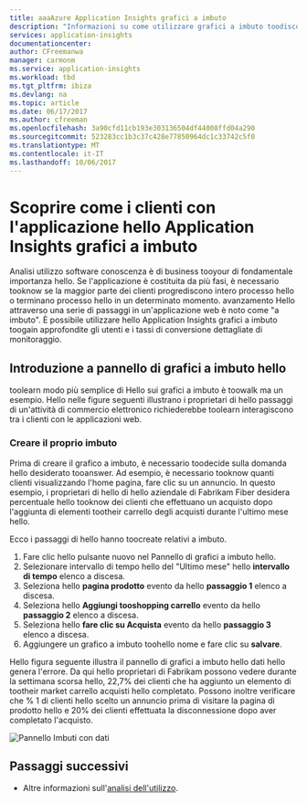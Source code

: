 ```yaml
---
title: aaaAzure Application Insights grafici a imbuto
description: "Informazioni su come utilizzare grafici a imbuto toodiscover la modalità di interazione con l'applicazione ai clienti."
services: application-insights
documentationcenter: 
author: CFreemanwa
manager: carmonm
ms.service: application-insights
ms.workload: tbd
ms.tgt_pltfrm: ibiza
ms.devlang: na
ms.topic: article
ms.date: 06/17/2017
ms.author: cfreeman
ms.openlocfilehash: 3a90cfd11cb193e303136504df44008ffd04a290
ms.sourcegitcommit: 523283cc1b3c37c428e77850964dc1c33742c5f0
ms.translationtype: MT
ms.contentlocale: it-IT
ms.lasthandoff: 10/06/2017
---
```

# <a name="discover-how-customers-are-using-your-application-with-hello-application-insights-funnels"></a>Scoprire come i clienti con l'applicazione hello Application Insights grafici a imbuto

Analisi utilizzo software conoscenza è di business tooyour di fondamentale importanza hello. Se l'applicazione è costituita da più fasi, è necessario tooknow se la maggior parte dei clienti progrediscono intero processo hello o terminano processo hello in un determinato momento. avanzamento Hello attraverso una serie di passaggi in un'applicazione web è noto come "a imbuto". È possibile utilizzare hello Application Insights grafici a imbuto toogain approfondite gli utenti e i tassi di conversione dettagliate di monitoraggio. 

## <a name="get-started-with-hello-funnels-blade"></a>Introduzione a pannello di grafici a imbuto hello
toolearn modo più semplice di Hello sui grafici a imbuto è toowalk ma un esempio. Hello nelle figure seguenti illustrano i proprietari di hello passaggi di un'attività di commercio elettronico richiederebbe toolearn interagiscono tra i clienti con le applicazioni web.  

### <a name="create-your-funnel"></a>Creare il proprio imbuto
Prima di creare il grafico a imbuto, è necessario toodecide sulla domanda hello desiderato tooanswer. Ad esempio, è necessario tooknow quanti clienti visualizzando l'home pagina, fare clic su un annuncio. In questo esempio, i proprietari di hello di hello aziendale di Fabrikam Fiber desidera percentuale hello tooknow dei clienti che effettuano un acquisto dopo l'aggiunta di elementi tootheir carrello degli acquisti durante l'ultimo mese hello.

Ecco i passaggi di hello hanno toocreate relativi a imbuto.

1. Fare clic hello pulsante nuovo nel Pannello di grafici a imbuto hello.
1. Selezionare intervallo di tempo hello del "Ultimo mese" hello **intervallo di tempo** elenco a discesa. 
1. Seleziona hello **pagina prodotto** evento da hello **passaggio 1** elenco a discesa. 
1. Seleziona hello **Aggiungi tooshopping carrello** evento da hello **passaggio 2** elenco a discesa.
1. Seleziona hello **fare clic su Acquista** evento da hello **passaggio 3** elenco a discesa.
1. Aggiungere un grafico a imbuto toohello nome e fare clic su **salvare**.

Hello figura seguente illustra il pannello di grafici a imbuto hello dati hello genera l'errore. Da qui hello proprietari di Fabrikam possono vedere durante la settimana scorsa hello, 22,7% dei clienti che ha aggiunto un elemento di tootheir market carrello acquisti hello completato. Possono inoltre verificare che % 1 di clienti hello scelto un annuncio prima di visitare la pagina di prodotto hello e 20% dei clienti effettuata la disconnessione dopo aver completato l'acquisto.


![Pannello Imbuti con dati](./media/app-insights-understand-usage-patterns/funnel1.png)

## <a name="next-steps"></a>Passaggi successivi
- Altre informazioni sull'[analisi dell'utilizzo](app-insights-usage-overview.md). 
